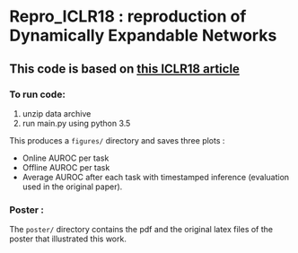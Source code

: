 # Repro_ICLR18 : reproduction of Dynamically Expandable Networks

## This code is based on [this ICLR18 article](https://arxiv.org/abs/1708.01547)

### To run code:

1. unzip data archive
2. run main.py using python 3.5

This produces a `figures/` directory and saves three plots :
- Online AUROC per task
- Offline AUROC per task
- Average AUROC after each task with timestamped inference (evaluation used in the original paper).

### Poster :
The `poster/` directory contains the pdf and the original latex files of the poster that illustrated this work.